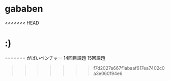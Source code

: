 # gababen
<<<<<<< HEAD
# :)
=======
がばいベンチャー
14回目課題
15回課題

>>>>>>> f7d2027a667f1abaaf617ea7402c0a3e060f94e6

